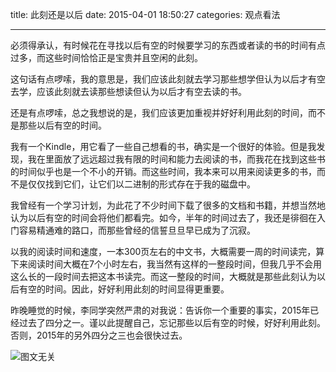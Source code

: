 title: 此刻还是以后
date: 2015-04-01 18:50:27
categories: 观点看法

---
必须得承认，有时候花在寻找以后有空的时候要学习的东西或者读的书的时间有点过多，而这些时间恰恰正是宝贵并且空闲的此刻。

<!--more-->

这句话有点啰嗦，我的意思是，我们应该此刻就去学习那些想学但认为以后才有空去学，应该此刻就去读那些想读但认为以后才有空去读的书。

还是有点啰嗦，总之我想说的是，我们应该更加重视并好好利用此刻的时间，而不是那些以后有空的时间。

我有一个Kindle，用它看了一些自己想看的书，确实是一个很好的体验。但是我发现，我在里面放了远远超过我有限的时间和能力去阅读的书，而我花在找到这些书的时间似乎也是一个不小的开销。而这些时间，我本来可以用来阅读更多的书，而不是仅仅找到它们，让它们以二进制的形式存在于我的磁盘中。

我曾经有一个学习计划，为此花了不少时间下载了很多的文档和书籍，并想当然地认为以后有空的时间会将他们都看完。如今，半年的时间过去了，我还是徘徊在入门容易精通难的路口，而那些曾经的信誓旦旦早已成为了沉寂。

以我的阅读时间和速度，一本300页左右的中文书，大概需要一周的时间读完，算下来阅读时间大概在7个小时左右，我当然有这样的一整段时间，但我几乎不会用这么长的一段时间去把这本书读完。而这一整段的时间，大概就是那些此刻认为以后有空的时间。因此，好好利用此刻的时间显得更重要。

昨晚睡觉的时候，李同学突然严肃的对我说：告诉你一个重要的事实，2015年已经过去了四分之一。谨以此提醒自己，忘记那些以后有空的时候，好好利用此刻。否则，2015年的另外四分之三也会很快过去。

![图文无关](http://ww3.sinaimg.cn/mw690/aeba7ac3gw1eqq48hhevlj21kw0w0n6t.jpg)